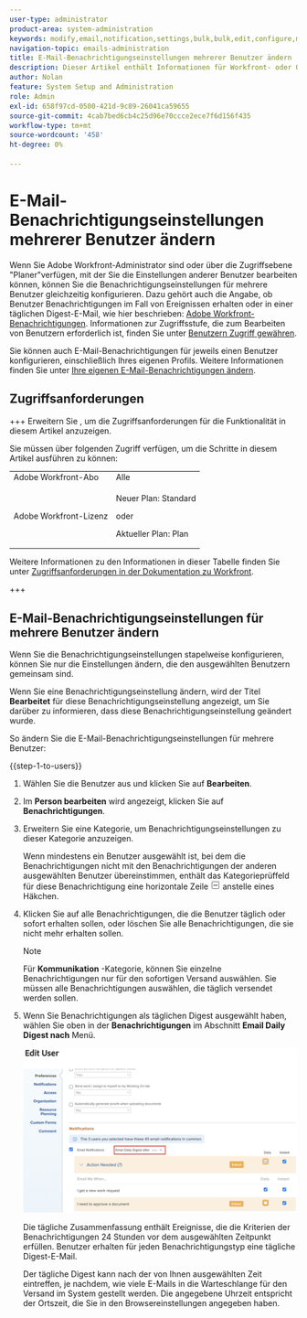 ```yaml
---
user-type: administrator
product-area: system-administration
keywords: modify,email,notification,settings,bulk,bulk,edit,configure,multiple,users
navigation-topic: emails-administration
title: E-Mail-Benachrichtigungseinstellungen mehrerer Benutzer ändern
description: Dieser Artikel enthält Informationen für Workfront- oder Gruppenadministratoren darüber, wie sie die E-Mail-Benachrichtigungen anderer Benutzer aktualisieren können.
author: Nolan
feature: System Setup and Administration
role: Admin
exl-id: 658f97cd-0500-421d-9c89-26041ca59655
source-git-commit: 4cab7bed6cb4c25d96e70ccce2ece7f6d156f435
workflow-type: tm+mt
source-wordcount: '458'
ht-degree: 0%

---
```


# E-Mail-Benachrichtigungseinstellungen mehrerer Benutzer ändern

<!-- Audited: 12/2023 -->

Wenn Sie Adobe Workfront-Administrator sind oder über die Zugriffsebene &quot;Planer&quot;verfügen, mit der Sie die Einstellungen anderer Benutzer bearbeiten können, können Sie die Benachrichtigungseinstellungen für mehrere Benutzer gleichzeitig konfigurieren. Dazu gehört auch die Angabe, ob Benutzer Benachrichtigungen im Fall von Ereignissen erhalten oder in einer täglichen Digest-E-Mail, wie hier beschrieben: [Adobe Workfront-Benachrichtigungen](../../../workfront-basics/using-notifications/wf-notifications.md). Informationen zur Zugriffsstufe, die zum Bearbeiten von Benutzern erforderlich ist, finden Sie unter [Benutzern Zugriff gewähren](../../../administration-and-setup/add-users/configure-and-grant-access/grant-access-other-users.md).

Sie können auch E-Mail-Benachrichtigungen für jeweils einen Benutzer konfigurieren, einschließlich Ihres eigenen Profils. Weitere Informationen finden Sie unter [Ihre eigenen E-Mail-Benachrichtigungen ändern](../../../workfront-basics/using-notifications/activate-or-deactivate-your-own-event-notifications.md).


## Zugriffsanforderungen

+++ Erweitern Sie , um die Zugriffsanforderungen für die Funktionalität in diesem Artikel anzuzeigen.

Sie müssen über folgenden Zugriff verfügen, um die Schritte in diesem Artikel ausführen zu können:

<table style="table-layout:auto"> 
 <col> 
 <col> 
 <tbody> 
  <tr> 
   <td role="rowheader">Adobe Workfront-Abo</td> 
   <td>Alle</td> 
  </tr> 
  <tr> 
   <td role="rowheader">Adobe Workfront-Lizenz</td> 
   <td> <p>Neuer Plan: Standard </p>
 <p>oder</p> 
<p>Aktueller Plan: Plan </p> 
</td> 
  </tr> 
 </tbody> 
</table>

Weitere Informationen zu den Informationen in dieser Tabelle finden Sie unter [Zugriffsanforderungen in der Dokumentation zu Workfront](/help/quicksilver/administration-and-setup/add-users/access-levels-and-object-permissions/access-level-requirements-in-documentation.md).

+++

## E-Mail-Benachrichtigungseinstellungen für mehrere Benutzer ändern

Wenn Sie die Benachrichtigungseinstellungen stapelweise konfigurieren, können Sie nur die Einstellungen ändern, die den ausgewählten Benutzern gemeinsam sind.

Wenn Sie eine Benachrichtigungseinstellung ändern, wird der Titel **Bearbeitet** für diese Benachrichtigungseinstellung angezeigt, um Sie darüber zu informieren, dass diese Benachrichtigungseinstellung geändert wurde.

So ändern Sie die E-Mail-Benachrichtigungseinstellungen für mehrere Benutzer:

{{step-1-to-users}}

1. Wählen Sie die Benutzer aus und klicken Sie auf **Bearbeiten**.
1. Im **Person bearbeiten** wird angezeigt, klicken Sie auf **Benachrichtigungen**.

1. Erweitern Sie eine Kategorie, um Benachrichtigungseinstellungen zu dieser Kategorie anzuzeigen.

   Wenn mindestens ein Benutzer ausgewählt ist, bei dem die Benachrichtigungen nicht mit den Benachrichtigungen der anderen ausgewählten Benutzer übereinstimmen, enthält das Kategorieprüffeld für diese Benachrichtigung eine horizontale Zeile ![](assets/straight-line-instead-of-checkmark.jpg) anstelle eines Häkchen.


1. Klicken Sie auf alle Benachrichtigungen, die die Benutzer täglich oder sofort erhalten sollen, oder löschen Sie alle Benachrichtigungen, die sie nicht mehr erhalten sollen.

   >[!NOTE]
   >
   >   Für **Kommunikation** -Kategorie, können Sie einzelne Benachrichtigungen nur für den sofortigen Versand auswählen. Sie müssen alle Benachrichtigungen auswählen, die täglich versendet werden sollen.


1. Wenn Sie Benachrichtigungen als täglichen Digest ausgewählt haben, wählen Sie oben in der **Benachrichtigungen** im Abschnitt **Email Daily Digest nach** Menü.

   ![](assets/daily-digest-time.png)

   Die tägliche Zusammenfassung enthält Ereignisse, die die Kriterien der Benachrichtigungen 24 Stunden vor dem ausgewählten Zeitpunkt erfüllen. Benutzer erhalten für jeden Benachrichtigungstyp eine tägliche Digest-E-Mail.

   Der tägliche Digest kann nach der von Ihnen ausgewählten Zeit eintreffen, je nachdem, wie viele E-Mails in die Warteschlange für den Versand im System gestellt werden. Die angegebene Uhrzeit entspricht der Ortszeit, die Sie in den Browsereinstellungen angegeben haben.
